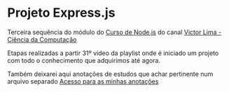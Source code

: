 # Projeto Express.js
Terceira sequência do módulo do [Curso de Node.js](https://youtube.com/playlist?list=PLJ_KhUnlXUPtbtLwaxxUxHqvcNQndmI4B&si=HGni3_JQCR2Pox3I) do canal [Victor Lima - Ciência da Computação](https://www.youtube.com/@GuiadoProgramador)

Etapas realizadas a partir 31º vídeo da playlist onde é iniciado um projeto com todo o conhecimento que adquirimos até agora.

Também deixarei aqui anotações de estudos que achar pertinente num arquivo separado
[Acesso para as minhas anotações](anotacoes.mkd)